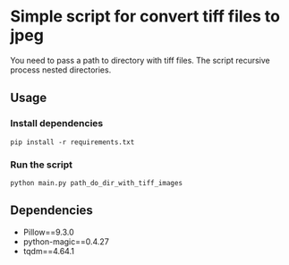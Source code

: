 # Simple script for convert tiff files to jpeg

You need to pass a path to directory with tiff files. The script recursive process nested directories.

## Usage

### Install dependencies
```
pip install -r requirements.txt
```

### Run the script
```
python main.py path_do_dir_with_tiff_images
```

## Dependencies
- Pillow==9.3.0
- python-magic==0.4.27
- tqdm==4.64.1
